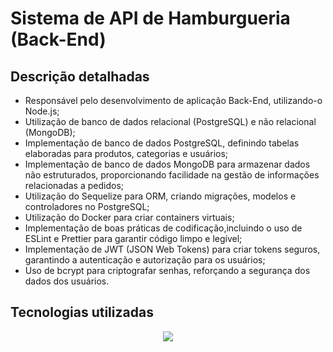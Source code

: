
# Sistema de API de Hamburgueria (Back-End)

## Descrição detalhadas

- Responsável pelo desenvolvimento de aplicação Back-End, utilizando-o Node.js;
- Utilização de banco de dados relacional (PostgreSQL) e não relacional (MongoDB);
- Implementação de banco de dados PostgreSQL, definindo tabelas elaboradas para produtos, categorias e usuários;
- Implementação de banco de dados MongoDB para armazenar dados não estruturados, proporcionando facilidade na gestão de informações relacionadas a pedidos;
- Utilização do Sequelize para ORM, criando migrações, modelos e controladores no PostgreSQL;
- Utilização do Docker para criar containers virtuais;
- Implementação de boas práticas de codificação,incluindo o uso de ESLint e Prettier para garantir código limpo e legível;
- Implementação de JWT (JSON Web Tokens) para criar tokens seguros, garantindo a autenticação e autorização para os usuários;
- Uso de bcrypt para criptografar senhas, reforçando a segurança dos dados dos usuários.


## Tecnologias utilizadas

<p align="center">
  <a href="https://skillicons.dev">
    <img src="https://skillicons.dev/icons?i=nodejs,express,sequelize,postgresql,mongodb,docker,linux,vscode&perline=14" />
  </a>
</p>